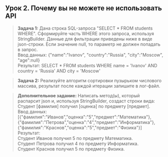 ## **Урок 2. Почему вы не можете не использовать API**

> **Задача 1:** Дана строка SQL-запроса "SELECT * FROM students WHERE". Сформируйте часть WHERE этого запроса, используя StringBuilder. Данные для фильтрации приведены ниже в виде json-строки. Если значение null, то параметр не должен попадать в запрос.</br>
Ввод данных: {"name":"Ivanov", "country":"Russia", "city":"Moscow", "age":null}</br>
Результат: SELECT * FROM students WHERE name = 'Ivanov' AND country = 'Russia' AND city = 'Moscow'

> **Задача 2:** Реализуйте алгоритм сортировки пузырьком числового массива, результат после каждой итерации запишите в лог-файл.

> **Дополнительное задание:** Написать метод(ы), который распарсит json и, используя StringBuilder, создаст строки вида: Студент [фамилия] получил [оценка] по предмету [предмет].</br>
Ввод данных: [{"фамилия":"Иванов","оценка":"5","предмет":"Математика"},{"фамилия":"Петрова","оценка":"4","предмет":"Информатика"},{"фамилия":"Краснов","оценка":"5","предмет":"Физика"}]</br>
Результат:</br>
Студент Иванов получил 5 по предмету Математика.</br>
Студент Петрова получил 4 по предмету Информатика.</br>
Студент Краснов получил 5 по предмету Физика.</br>